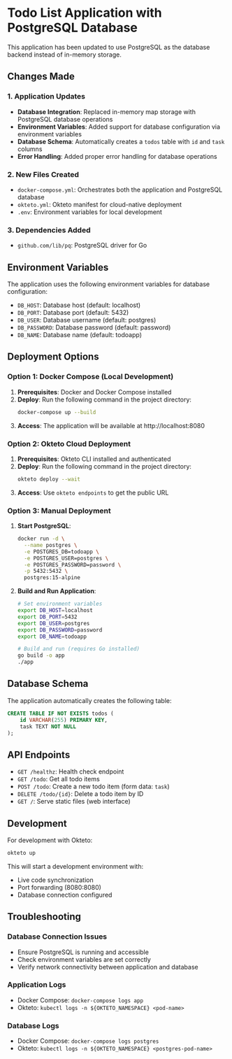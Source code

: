 # Todo List Application with PostgreSQL Database

This application has been updated to use PostgreSQL as the database backend instead of in-memory storage.

## Changes Made

### 1. Application Updates
- **Database Integration**: Replaced in-memory map storage with PostgreSQL database operations
- **Environment Variables**: Added support for database configuration via environment variables
- **Database Schema**: Automatically creates a `todos` table with `id` and `task` columns
- **Error Handling**: Added proper error handling for database operations

### 2. New Files Created
- `docker-compose.yml`: Orchestrates both the application and PostgreSQL database
- `okteto.yml`: Okteto manifest for cloud-native deployment
- `.env`: Environment variables for local development

### 3. Dependencies Added
- `github.com/lib/pq`: PostgreSQL driver for Go

## Environment Variables

The application uses the following environment variables for database configuration:

- `DB_HOST`: Database host (default: localhost)
- `DB_PORT`: Database port (default: 5432)
- `DB_USER`: Database username (default: postgres)
- `DB_PASSWORD`: Database password (default: password)
- `DB_NAME`: Database name (default: todoapp)

## Deployment Options

### Option 1: Docker Compose (Local Development)

1. **Prerequisites**: Docker and Docker Compose installed
2. **Deploy**: Run the following command in the project directory:
   ```bash
   docker-compose up --build
   ```
3. **Access**: The application will be available at http://localhost:8080

### Option 2: Okteto Cloud Deployment

1. **Prerequisites**: Okteto CLI installed and authenticated
2. **Deploy**: Run the following command in the project directory:
   ```bash
   okteto deploy --wait
   ```
3. **Access**: Use `okteto endpoints` to get the public URL

### Option 3: Manual Deployment

1. **Start PostgreSQL**: 
   ```bash
   docker run -d \
     --name postgres \
     -e POSTGRES_DB=todoapp \
     -e POSTGRES_USER=postgres \
     -e POSTGRES_PASSWORD=password \
     -p 5432:5432 \
     postgres:15-alpine
   ```

2. **Build and Run Application**:
   ```bash
   # Set environment variables
   export DB_HOST=localhost
   export DB_PORT=5432
   export DB_USER=postgres
   export DB_PASSWORD=password
   export DB_NAME=todoapp
   
   # Build and run (requires Go installed)
   go build -o app
   ./app
   ```

## Database Schema

The application automatically creates the following table:

```sql
CREATE TABLE IF NOT EXISTS todos (
    id VARCHAR(255) PRIMARY KEY,
    task TEXT NOT NULL
);
```

## API Endpoints

- `GET /healthz`: Health check endpoint
- `GET /todo`: Get all todo items
- `POST /todo`: Create a new todo item (form data: `task`)
- `DELETE /todo/{id}`: Delete a todo item by ID
- `GET /`: Serve static files (web interface)

## Development

For development with Okteto:

```bash
okteto up
```

This will start a development environment with:
- Live code synchronization
- Port forwarding (8080:8080)
- Database connection configured

## Troubleshooting

### Database Connection Issues
- Ensure PostgreSQL is running and accessible
- Check environment variables are set correctly
- Verify network connectivity between application and database

### Application Logs
- Docker Compose: `docker-compose logs app`
- Okteto: `kubectl logs -n ${OKTETO_NAMESPACE} <pod-name>`

### Database Logs
- Docker Compose: `docker-compose logs postgres`
- Okteto: `kubectl logs -n ${OKTETO_NAMESPACE} <postgres-pod-name>`